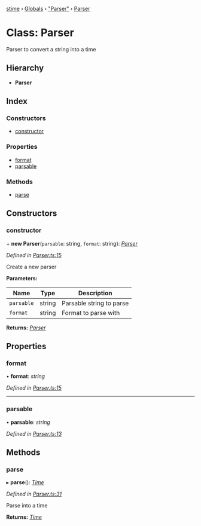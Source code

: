 [stime](../README.md) › [Globals](../globals.md) › ["Parser"](../modules/_parser_.md) › [Parser](_parser_.parser.md)

# Class: Parser

Parser to convert a string into a time

## Hierarchy

* **Parser**

## Index

### Constructors

* [constructor](_parser_.parser.md#constructor)

### Properties

* [format](_parser_.parser.md#format)
* [parsable](_parser_.parser.md#parsable)

### Methods

* [parse](_parser_.parser.md#parse)

## Constructors

###  constructor

\+ **new Parser**(`parsable`: string, `format`: string): *[Parser](_parser_.parser.md)*

*Defined in [Parser.ts:15](https://github.com/TerenceJefferies/STime/blob/2958401/src/Parser.ts#L15)*

Create a new parser

**Parameters:**

Name | Type | Description |
------ | ------ | ------ |
`parsable` | string | Parsable string to parse |
`format` | string | Format to parse with  |

**Returns:** *[Parser](_parser_.parser.md)*

## Properties

###  format

• **format**: *string*

*Defined in [Parser.ts:15](https://github.com/TerenceJefferies/STime/blob/2958401/src/Parser.ts#L15)*

___

###  parsable

• **parsable**: *string*

*Defined in [Parser.ts:13](https://github.com/TerenceJefferies/STime/blob/2958401/src/Parser.ts#L13)*

## Methods

###  parse

▸ **parse**(): *[Time](_time_.time.md)*

*Defined in [Parser.ts:31](https://github.com/TerenceJefferies/STime/blob/2958401/src/Parser.ts#L31)*

Parse into a time

**Returns:** *[Time](_time_.time.md)*
